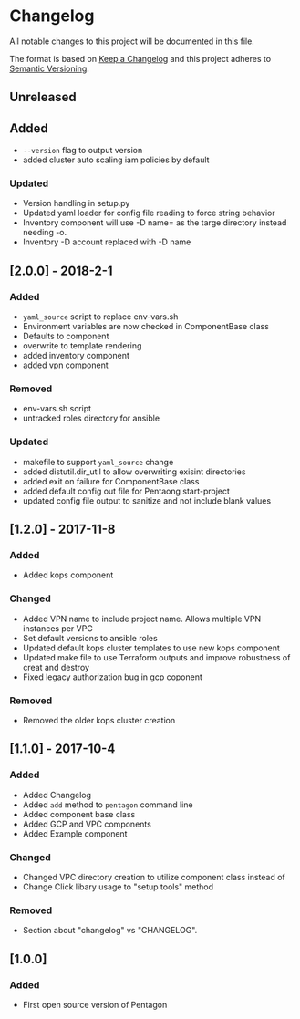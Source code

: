 # Changelog
All notable changes to this project will be documented in this file.

The format is based on [Keep a Changelog](http://keepachangelog.com/en/1.0.0/)
and this project adheres to [Semantic Versioning](http://semver.org/spec/v2.0.0.html).

## Unreleased

## Added
- `--version` flag to output version
- added cluster auto scaling iam policies by default

### Updated
- Version handling in setup.py
- Updated yaml loader for config file reading to force string behavior
- Inventory component will use -D name= as the targe directory instead needing -o. 
- Inventory -D account replaced with -D name


## [2.0.0] - 2018-2-1
### Added
- `yaml_source` script to replace env-vars.sh
- Environment variables are now checked in ComponentBase class
- Defaults to component
- overwrite to template rendering
- added inventory component
- added vpn component

### Removed
- env-vars.sh script
- untracked roles directory for ansible

### Updated 
- makefile to support `yaml_source` change
- added distutil.dir_util to allow overwriting exisint directories
- added exit on failure for ComponentBase class
- added default config out file for Pentaong start-project
- updated config file output to sanitize and not include blank values

## [1.2.0] - 2017-11-8
### Added
- Added kops component

### Changed
- Added VPN name to include project name. Allows multiple VPN instances per VPC
- Set default versions to ansible roles
- Updated default kops cluster templates to use new kops component
- Updated make file to use Terraform outputs and improve robustness of creat and destroy
- Fixed legacy authorization bug in gcp coponent

### Removed
- Removed the older kops cluster creation


## [1.1.0] - 2017-10-4
### Added
- Added Changelog
- Added `add` method to `pentagon` command line
- Added component base class
- Added GCP and VPC components
- Added Example component

### Changed
- Changed VPC directory creation to utilize component class instead of 
- Change Click libary usage to "setup tools" method

### Removed
- Section about "changelog" vs "CHANGELOG".

## [1.0.0]

### Added
- First open source version of Pentagon
